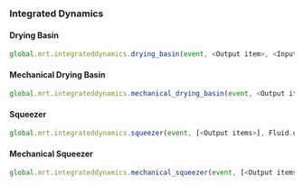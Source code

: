 ### Integrated Dynamics

#### Drying Basin

```js
global.mrt.integrateddynamics.drying_basin(event, <Output item>, <Input item>, [<Input fluid>, <Amount>], <Time in ticks (200 by default)>, <Copy to Mechanical ? (false by default, Time in ticks / 10, id + /in_mechanical)>, <id>)
```

#### Mechanical Drying Basin

```js
global.mrt.integrateddynamics.mechanical_drying_basin(event, <Output item>, <Input item>, [<Input fluid>, <Amount>], <Time in ticks (200 by default)>, <id>)
```

#### Squeezer

```js
global.mrt.integrateddynamics.squeezer(event, [<Output items>], Fluid.of(<Output fluid>, <Amount>), <Input item>, <id>)
```

#### Mechanical Squeezer

```js
global.mrt.integrateddynamics.mechanical_squeezer(event, [<Output items>], Fluid.of(<Output fluid>, <Amount>), <Input item>, <Time in 10 ticks (10 ticks by default)>, <id>)
```